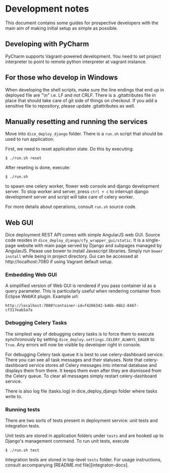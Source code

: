 # Development notes

This document contains some guides for prospective developers with the main
aim of making initial setup as simple as possible.


## Developing with PyCharm

PyCharm supports Vagrant-powered development. You need to set project
interpreter to point to remote python interpreter at vagrant instance.


## For those who develop in Windows

When developing the shell scripts, make sure the line endings that end up in
deployed file are "\n" i.e. LF and not CRLF. There is a .gitattributes file in
place that should take care of git side of things on checkout. If you add a
sensitive file to repository, please update .gitattributes as well.


## Manually resetting and running the services

Move into `dice_deploy_django` folder. There is a `run.sh` script that should
be used to run application.

First, we need to reset application state. Do this by executing:

    $ ./run.sh reset

After reseting is done, execute:

    $ ./run.sh

to spawn one celery worker, flower web console and django development server.
To stop worker and server, press `ctrl + c` to interrupt django development
server and script will take care of celery worker.

For more details about operations, consult `run.sh` source code.


## Web GUI

Dice deployment REST API comes with simple AngularJS web GUI. Source code
resides in `dice_deploy_django/cfy_wrapper_gui/static`. It is a single-page
website with main page served by Django and subpages managed by AngularJS.
Please use bower to install Javascript libraries. Simply run `bower install`
while being in project directory. Gui can be accessed at http://localhost:7080
if using Vagrant default setup.


### Embedding Web GUI

A simplified version of Web GUI is rendered if you pass container id as a
query parameter. This is particularly useful when rendering container from
Eclipse WebKit plugin. Example url:

    http://localhost:7080?container-id=f4266342-b46b-46b2-8467-cf317eab5a7a


### Debugging Celery Tasks

The simplest way of debugging celery tasks is to force them to execute
synchronously by setting `dice_deploy.settings.CELERY_ALWAYS_EAGER` to `True`.
Any errors will now be visible by developer right in console.

For debugging Celery task queue it is best to use celery-dashboard service.
There you can see all task messages and their statuses. Note that
celery-dashboard service stores all Celery messages into internal database and
displays them from there. It keeps them even after they are dismissed from the
Celery queue. To clear all messages simply restart celery-dashboard service.

There is also log file (tasks.log) in dice_deploy_django folder where tasks
write to.


### Running tests

There are two sorts of tests present in deployment service: unit tests and
integration tests.

Unit tests are stored in application folders under `tests` and are hooked up
to Django's management command. To run unit tests, execute

    $ ./run.sh test

Integration tests are stored in top-level `tests` folder. For usage
instructions, consult accompanying [README.md file][integraton-docs].

[integration-docs]: ../tests/README.md
